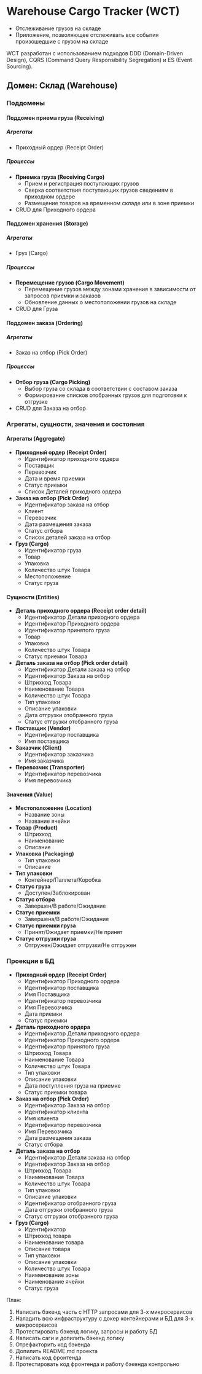 # Warehouse Cargo Tracker (WCT)
- Отслеживание грузов на складе
- Приложение, позволяющее отслеживать все события произошедшие с грузом на складе

WCT разработан с использованием подходов DDD (Domain-Driven Design), CQRS (Command Query Responsibility Segregation) и ES (Event Sourcing).

## Домен: Склад (Warehouse)

### Поддомены

#### Поддомен приема груза (Receiving)
##### Агрегаты
- Приходный ордер (Receipt Order)

##### Процессы
- **Приемка груза (Receiving Cargo)**
    - Прием и регистрация поступающих грузов
    - Сверка соответствия поступающих грузов сведениям в приходном ордере
    - Размещение товаров на временном складе или в зоне приемки
- CRUD для Приходного ордера

#### Поддомен хранения (Storage)
##### Агрегаты
- Груз (Cargo)

##### Процессы
- **Перемещение грузов (Cargo Movement)**
    - Перемещение грузов между зонами хранения в зависимости от запросов приемки и заказов
    - Обновление данных о местоположении грузов на складе
- CRUD для Груза

#### Поддомен заказа (Ordering)
##### Агрегаты
- Заказ на отбор (Pick Order)

##### Процессы
- **Отбор груза (Cargo Picking)**
    - Выбор груза со склада в соответствии с составом заказа
    - Формирование списков отобранных грузов для подготовки к отгрузке
- CRUD для Заказа на отбор

### Агрегаты, сущности, значения и состояния

#### Агрегаты (Aggregate)
- **Приходный ордер (Receipt Order)**
    - Идентификатор приходного ордера
    - Поставщик
    - Перевозчик
    - Дата и время приемки
    - Статус приемки
    - Список Деталей приходного ордера
- **Заказ на отбор (Pick Order)**
    - Идентификатор заказа на отбор
    - Клиент
    - Перевозчик
    - Дата размещения заказа
    - Статус отбора
    - Список деталей заказа на отбор
- **Груз (Cargo)**
    - Идентификатор груза
    - Товар
    - Упаковка
    - Количество штук Товара
    - Местоположение
    - Статус груза

#### Сущности (Entities)
- **Деталь приходного ордера (Receipt order detail)**
    - Идентификатор Детали приходного ордера
    - Идентификатор Приходного ордера
    - Идентификатор принятого груза
    - Товар
    - Упаковка
    - Количество штук Товара
    - Статус приемки Товара
- **Деталь заказа на отбор (Pick order detail)**
    - Идентификатор Детали заказа на отбор
    - Идентификатор Заказа на отбор
    - Штрихкод Товара
    - Наименование Товара
    - Количество штук Товара
    - Тип упаковки
    - Описание упаковки
    - Дата отгрузки отобранного груза
    - Статус отгрузки отобранного груза
- **Поставщик (Vendor)**
    - Идентификатор поставщика
    - Имя поставщика
- **Заказчик (Client)**
    - Идентификатор заказчика
    - Имя заказчика
- **Перевозчик (Transporter)**
    - Идентификатор перевозчика
    - Имя перевозчика

#### Значения (Value)
- **Местоположение (Location)**
    - Название зоны
    - Название ячейки
- **Товар (Product)**
    - Штрихкод
    - Наименование
    - Описание
- **Упаковка (Packaging)**
    - Тип упаковки
    - Описание
- **Тип упаковки**
    - Контейнер/Паллета/Коробка
- **Статус груза**
    - Доступен/Заблокирован
- **Статус отбора**
    - Завершен/В работе/Ожидание
- **Статус приемки**
    - Завершена/В работе/Ожидание
- **Статус приемки груза**
    - Принят/Ожидает приемки/Не принят
- **Статус отгрузки груза**
    - Отгружен/Ожидает отгрузки/Не отгружен

### Проекции в БД
- **Приходный ордер (Receipt Order)**
    - Идентификатор Приходного ордера
    - Идентификатор поставщика
    - Имя Поставщика
    - Идентификатор перевозчика
    - Имя Перевозчика
    - Дата приемки
    - Статус приемки
- **Деталь приходного ордера**
    - Идентификатор Детали приходного ордера
    - Идентификатор Приходного ордера
    - Идентификатор принятого груза
    - Штрихкод Товара
    - Наименование Товара
    - Количество штук Товара
    - Тип упаковки
    - Описание упаковки
    - Дата поступления груза на приемке
    - Статус приемки товара
- **Заказ на отбор (Pick Order)**
    - Идентификатор Заказа на отбор
    - Идентификатор клиента
    - Имя клиента
    - Идентификатор перевозчика
    - Имя Перевозчика
    - Дата размещения заказа
    - Статус отбора
- **Деталь заказа на отбор** 
    - Идентификатор Детали заказа на отбор
    - Идентификатор Заказа на отбор
    - Штрихкод Товара
    - Наименование Товара
    - Количество штук Товара
    - Тип упаковки
    - Описание упаковки
    - Идентификатор отобранного груза
    - Дата отгрузки отобранного груза
    - Статус отгрузки отобранного груза
- **Груз (Cargo)**
    - Идентификатор
    - Штрихкод товара
    - Наименование товара
    - Описание товара
    - Тип упаковки
    - Описание упаковки
    - Количество штук Товара
    - Наименование зоны
    - Наименование ячейки
    - Статус груза


План:
1. Написать бэкенд часть с HTTP запросами для 3-х микросервисов
2. Наладить всю инфраструктуру с докер контейнерами и БД для 3-х микросервисов
3. Протестировать бэкенд логику, запросы и работу БД
4. Написать саги и допилить бэкенд логику
5. Отрефакторить код бэкенда
6. Допилить README.md проекта
7. Написать код фронтенда
8. Протестировать код фронтенда и работу бэкенда контрольно